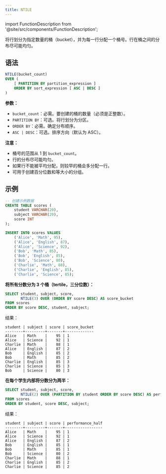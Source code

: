 ```yaml
---
title: NTILE
---
```

import FunctionDescription from '@site/src/components/FunctionDescription';

<FunctionDescription description="引入版本：v1.1.50"/>

将行划分为指定数量的桶（bucket），并为每一行分配一个桶号。行在桶之间的分布尽可能均匀。

## 语法

```sql
NTILE(bucket_count)
OVER (
    [ PARTITION BY partition_expression ]
    ORDER BY sort_expression [ ASC | DESC ]
)
```

**参数：**
- `bucket_count`：必需。要创建的桶的数量（必须是正整数）。
- `PARTITION BY`：可选。将行划分为分区。
- `ORDER BY`：必需。确定分布顺序。
- `ASC | DESC`：可选。排序方向（默认为 ASC）。

**注意：**
- 桶号的范围从 1 到 `bucket_count`。
- 行的分布尽可能均匀。
- 如果行不能被平均分配，则较早的桶会多分配一行。
- 可用于创建百分位数和等大小的分组。

## 示例

```sql
-- 创建示例数据
CREATE TABLE scores (
    student VARCHAR(20),
    subject VARCHAR(20),
    score INT
);

INSERT INTO scores VALUES
    ('Alice', 'Math', 95),
    ('Alice', 'English', 87),
    ('Alice', 'Science', 92),
    ('Bob', 'Math', 85),
    ('Bob', 'English', 85),
    ('Bob', 'Science', 80),
    ('Charlie', 'Math', 88),
    ('Charlie', 'English', 85),
    ('Charlie', 'Science', 85);
```

**将所有分数分为 3 个桶（tertile，三分位数）：**

```sql
SELECT student, subject, score,
       NTILE(3) OVER (ORDER BY score DESC) AS score_bucket
FROM scores
ORDER BY score DESC, student, subject;
```

结果：
```
student | subject | score | score_bucket
--------+---------+-------+-------------
Alice   | Math    |    95 | 1
Alice   | Science |    92 | 1
Charlie | Math    |    88 | 1
Alice   | English |    87 | 2
Bob     | English |    85 | 2
Bob     | Math    |    85 | 2
Charlie | English |    85 | 3
Charlie | Science |    85 | 3
Bob     | Science |    80 | 3
```

**在每个学生内部将分数分为两半：**

```sql
SELECT student, subject, score,
       NTILE(2) OVER (PARTITION BY student ORDER BY score DESC) AS performance_half
FROM scores
ORDER BY student, score DESC, subject;
```

结果：
```
student | subject | score | performance_half
--------+---------+-------+-----------------
Alice   | Math    |    95 | 1
Alice   | Science |    92 | 1
Alice   | English |    87 | 2
Bob     | English |    85 | 1
Bob     | Math    |    85 | 1
Bob     | Science |    80 | 2
Charlie | Math    |    88 | 1
Charlie | English |    85 | 2
Charlie | Science |    85 | 2
```